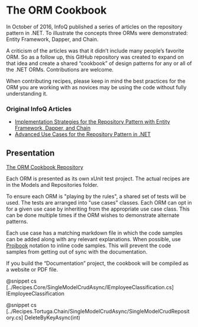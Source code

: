 ﻿The ORM Cookbook
==============

In October of 2016, InfoQ published a series of articles on the repository pattern in .NET. To illustrate the concepts three ORMs were demonstrated:  Entity Framework, Dapper, and Chain. 

A criticism of the articles was that it didn’t include many people’s favorite ORM. So as a follow up, this GitHub repository was created to expand on that idea and create a shared “cookbook” of design patterns for any or all of the .NET ORMs. Contributions are welcome.

When contributing recipes, please keep in mind the best practices for the ORM you are working with as novices may be using the code without fully understanding it. 

### Original InfoQ Articles

* [Implementation Strategies for the Repository Pattern with Entity Framework, Dapper, and Chain](https://www.infoq.com/articles/repository-implementation-strategies)
* [Advanced Use Cases for the Repository Pattern in .NET]( https://www.infoq.com/articles/repository-advanced)

## Presentation

[The ORM Cookbook Repository](https://github.com/Grauenwolf/DotNet-ORM-Cookbook)

Each ORM is presented as its own xUnit test project. The actual recipes are in the Models and Repositories folder. 

To ensure each ORM is "playing by the rules", a shared set of tests will be used. The tests are arranged into "use cases" classes. Each ORM can opt in for a given use case by inheriting from the appropriate use case class. This can be done multiple times if the ORM wishes to demonstrate alternate patterns.

Each use case has a matching markdown file in which the code samples can be added along with any relevant explanations. When possible, use [Projbook]( http://defrancea.github.io/Projbook/) notation to inline code samples. This will prevent the code samples from getting out of sync with the documentation.

If you build the “Documentation” project, the cookbook will be compiled as a website or PDF file. 

@snippet cs [../Recipes.Core/SingleModelCrudAsync/IEmployeeClassification.cs] IEmployeeClassification

@snippet cs [../Recipes.Tortuga.Chain/SingleModelCrudAsync/SingleModelCrudRepository.cs] DeleteByKeyAsync(int)


